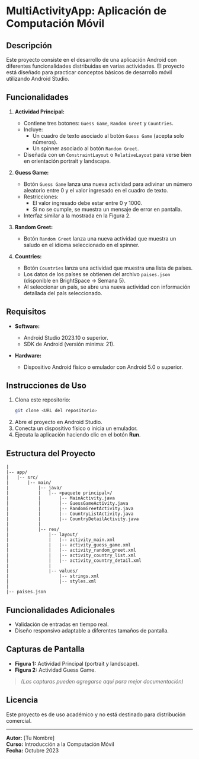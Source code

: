 # MultiActivityApp: Aplicación de Computación Móvil

## Descripción
Este proyecto consiste en el desarrollo de una aplicación Android con diferentes funcionalidades distribuidas en varias actividades. El proyecto está diseñado para practicar conceptos básicos de desarrollo móvil utilizando Android Studio.

## Funcionalidades
1. **Actividad Principal:**
   - Contiene tres botones: `Guess Game`, `Random Greet` y `Countries`.
   - Incluye:
     - Un cuadro de texto asociado al botón `Guess Game` (acepta solo números).
     - Un spinner asociado al botón `Random Greet`.
   - Diseñada con un `ConstraintLayout` o `RelativeLayout` para verse bien en orientación portrait y landscape.

2. **Guess Game:**
   - Botón `Guess Game` lanza una nueva actividad para adivinar un número aleatorio entre 0 y el valor ingresado en el cuadro de texto.
   - Restricciones:
     - El valor ingresado debe estar entre 0 y 1000.
     - Si no se cumple, se muestra un mensaje de error en pantalla.
   - Interfaz similar a la mostrada en la Figura 2.

3. **Random Greet:**
   - Botón `Random Greet` lanza una nueva actividad que muestra un saludo en el idioma seleccionado en el spinner.

4. **Countries:**
   - Botón `Countries` lanza una actividad que muestra una lista de países.
   - Los datos de los países se obtienen del archivo `paises.json` (disponible en BrightSpace -> Semana 5).
   - Al seleccionar un país, se abre una nueva actividad con información detallada del país seleccionado.

## Requisitos
- **Software:**
  - Android Studio 2023.10 o superior.
  - SDK de Android (versión mínima: 21).

- **Hardware:**
  - Dispositivo Android físico o emulador con Android 5.0 o superior.

## Instrucciones de Uso
1. Clona este repositorio:
   ```bash
   git clone <URL del repositorio>
   ```
2. Abre el proyecto en Android Studio.
3. Conecta un dispositivo físico o inicia un emulador.
4. Ejecuta la aplicación haciendo clic en el botón **Run**.

## Estructura del Proyecto
```
|
|-- app/
|   |-- src/
|       |-- main/
|           |-- java/
|           |   |-- <paquete principal>/
|           |       |-- MainActivity.java
|           |       |-- GuessGameActivity.java
|           |       |-- RandomGreetActivity.java
|           |       |-- CountryListActivity.java
|           |       |-- CountryDetailActivity.java
|           |
|           |-- res/
|               |-- layout/
|               |   |-- activity_main.xml
|               |   |-- activity_guess_game.xml
|               |   |-- activity_random_greet.xml
|               |   |-- activity_country_list.xml
|               |   |-- activity_country_detail.xml
|               |
|               |-- values/
|                   |-- strings.xml
|                   |-- styles.xml
|
|-- paises.json
```

## Funcionalidades Adicionales
- Validación de entradas en tiempo real.
- Diseño responsivo adaptable a diferentes tamaños de pantalla.

## Capturas de Pantalla
- **Figura 1:** Actividad Principal (portrait y landscape).
- **Figura 2:** Actividad Guess Game.

> *(Las capturas pueden agregarse aquí para mejor documentación)*

## Licencia
Este proyecto es de uso académico y no está destinado para distribución comercial.

---
**Autor:** [Tu Nombre]  
**Curso:** Introducción a la Computación Móvil  
**Fecha:** Octubre 2023

